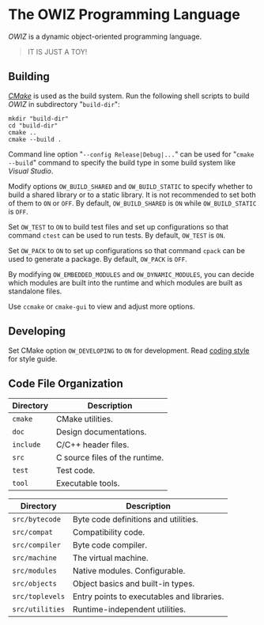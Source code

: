 # The OWIZ Programming Language

*OWIZ* is a dynamic object-oriented programming language.

> IT IS JUST A TOY!

## Building

[*CMake*](https://cmake.org/) is used as the build system.
Run the following shell scripts to build *OWIZ* in subdirectory "`build-dir`":

```shell
mkdir "build-dir"
cd "build-dir"
cmake ..
cmake --build .
```

Command line option "`--config Release|Debug|...`"
can be used for "`cmake --build`" command
to specify the build type in some build system like *Visual Studio*.

Modify options `OW_BUILD_SHARED` and `OW_BUILD_STATIC` to specify
whether to build a shared library or to a static library.
It is not recommended to set both of them to `ON` or `OFF`.
By default, `OW_BUILD_SHARED` is `ON` while `OW_BUILD_STATIC` is `OFF`.

Set `OW_TEST` to `ON` to build test files and set up configurations
so that command `ctest` can be used to run tests.
By default, `OW_TEST` is `ON`.

Set `OW_PACK` to `ON` to set up configurations
so that command `cpack` can be used to generate a package.
By default, `OW_PACK` is `OFF`.

By modifying `OW_EMBEDDED_MODULES` and `OW_DYNAMIC_MODULES`,
you can decide which modules are built into the runtime
and which modules are built as standalone files.

Use `ccmake` or `cmake-gui` to view and adjust more options.

## Developing

Set CMake option `OW_DEVELOPING` to `ON` for development.
Read [coding style](doc/coding_style.md) for style guide.

## Code File Organization

| Directory | Description                                      |
|-----------|--------------------------------------------------|
| `cmake`   | CMake utilities.                                 |
| `doc`     | Design documentations.                           |
| `include` | C/C++ header files.                              |
| `src`     | C source files of the runtime.                   |
| `test`    | Test code.                                       |
| `tool`    | Executable tools.                                |

| Directory       | Description                                        |
|-----------------|----------------------------------------------------|
| `src/bytecode`  | Byte code definitions and utilities.               |
| `src/compat`    | Compatibility code.                                |
| `src/compiler`  | Byte code compiler.                                |
| `src/machine`   | The virtual machine.                               |
| `src/modules`   | Native modules. Configurable.                      |
| `src/objects`   | Object basics and built-in types.                  |
| `src/toplevels` | Entry points to executables and libraries.         |
| `src/utilities` | Runtime-independent utilities.                     |
